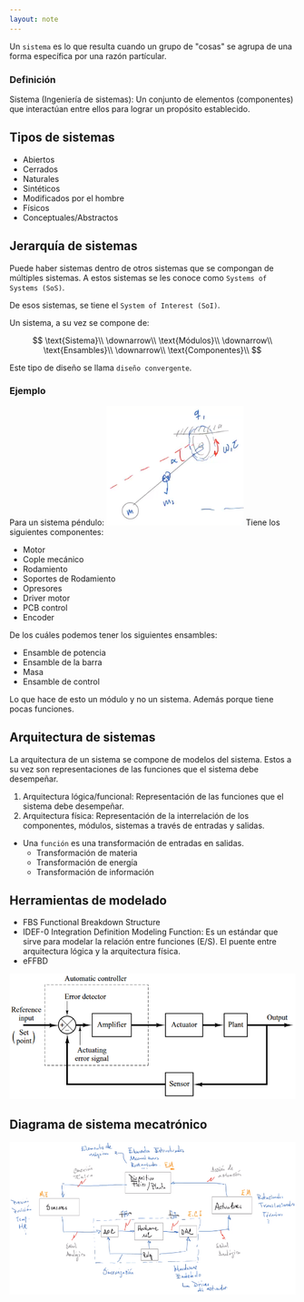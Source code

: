 ```yaml
---
layout: note
---
```


Un `sistema` es lo que resulta cuando un grupo de "cosas" se agrupa de una forma específica por una razón partícular.

### Definición
Sistema (Ingeniería de sistemas): Un conjunto de elementos (componentes) que interactúan entre ellos para lograr un propósito establecido.

## Tipos de sistemas
* Abiertos
* Cerrados
* Naturales
* Sintéticos
* Modificados por el hombre
* Físicos
* Conceptuales/Abstractos

## Jerarquía de sistemas
Puede haber sistemas dentro de otros sistemas que se compongan de múltiples sistemas. A estos sistemas se les conoce como `Systems of Systems (SoS)`.

De esos sistemas, se tiene el `System of Interest (SoI)`.

Un sistema, a su vez se compone de:

$$
\text{Sistema}\\
\downarrow\\
\text{Módulos}\\
\downarrow\\
\text{Ensambles}\\
\downarrow\\
\text{Componentes}\\
$$


Este tipo de diseño se llama `diseño convergente`.

### Ejemplo
Para un sistema péndulo:
![c353d5a2114090555924db17f8ec858f.png](../../img/3cb8d5c001b5489da90a8188865a22ec.png)
Tiene los siguientes componentes:
* Motor
* Cople mecánico
* Rodamiento
* Soportes de Rodamiento
* Opresores
* Driver motor
* PCB control
* Encoder

De los cuáles podemos tener los siguientes ensambles:
* Ensamble de potencia
* Ensamble de la barra
* Masa
* Ensamble de control

Lo que hace de esto un módulo y no un sistema. Además porque tiene pocas funciones.

## Arquitectura de sistemas
La arquitectura de un sistema se compone de modelos del sistema.
Estos a su vez son representaciones de las funciones que el sistema debe desempeñar.
1. Arquitectura lógica/funcional: Representación de las funciones que el sistema debe desempeñar.
2. Arquitectura física: Representación de la interrelación de los componentes, módulos, sistemas a través de entradas y salidas.

* Una `función` es una transformación de entradas en salidas.
	* Transformación de materia
	* Transformación de energía
	* Transformación de información

## Herramientas de modelado
* FBS Functional Breakdown Structure
* IDEF-0 Integration Definition Modeling Function: Es un estándar que sirve para modelar la relación entre funciones (E/S). El puente entre arquitectura lógica y la arquitectura física.
* eFFBD 

![8852c9e9462752d33566b8b7e71cd414.png](../../img/e3b025e9d51749f39a713b7b6948c4af.png)

## Diagrama de sistema mecatrónico
![7c4ff27aa4466261bb8387c1011fb312.png](../../img/8419ba368a464db49c0aa4509666a7fd.png)
